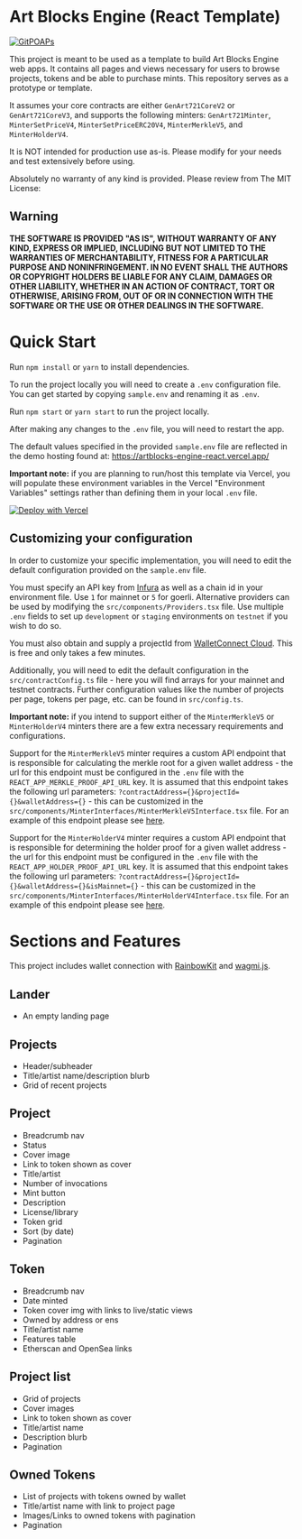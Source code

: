 # Art Blocks Engine (React Template)
[![GitPOAPs](https://public-api.gitpoap.io/v1/repo/ArtBlocks/artblocks-engine-react/badge)](https://www.gitpoap.io/gh/ArtBlocks/artblocks-engine-react)

This project is meant to be used as a template to build Art Blocks Engine web apps. It contains all pages and views
necessary for users to browse projects, tokens and be able to purchase mints. This repository serves as a prototype or
template.

It assumes your core contracts are either `GenArt721CoreV2` or `GenArt721CoreV3`, and supports the following minters:
`GenArt721Minter`, `MinterSetPriceV4`, `MinterSetPriceERC20V4`, `MinterMerkleV5`, and `MinterHolderV4`.

It is NOT intended for production use as-is. Please modify for your needs and test extensively before using.

Absolutely no warranty of any kind is provided. Please review from The MIT License:

## Warning

**THE SOFTWARE IS PROVIDED "AS IS", WITHOUT WARRANTY OF ANY KIND, EXPRESS OR
IMPLIED, INCLUDING BUT NOT LIMITED TO THE WARRANTIES OF MERCHANTABILITY,
FITNESS FOR A PARTICULAR PURPOSE AND NONINFRINGEMENT. IN NO EVENT SHALL THE
AUTHORS OR COPYRIGHT HOLDERS BE LIABLE FOR ANY CLAIM, DAMAGES OR OTHER
LIABILITY, WHETHER IN AN ACTION OF CONTRACT, TORT OR OTHERWISE, ARISING FROM,
OUT OF OR IN CONNECTION WITH THE SOFTWARE OR THE USE OR OTHER DEALINGS IN THE
SOFTWARE.**

# Quick Start

Run `npm install` or `yarn` to install dependencies.

To run the project locally you will need to create a `.env` configuration file. You can get started by copying
`sample.env` and renaming it as `.env`.

Run `npm start` or `yarn start` to run the project locally.

After making any changes to the `.env` file, you will need to restart the app.

The default values specified in the provided `sample.env` file are reflected in the demo hosting found at:
https://artblocks-engine-react.vercel.app/

**Important note:** if you are planning to run/host this template via Vercel, you will populate these environment
variables in the Vercel "Environment Variables" settings rather than defining them in your local `.env` file.

[![Deploy with Vercel](https://vercel.com/button)](https://vercel.com/new/clone?repository-url=https%3A%2F%2Fgithub.com%2FArtBlocks%2Fartblocks-engine-react&env=REACT_APP_EXPECTED_CHAIN_ID,REACT_APP_GRAPHQL_URL,REACT_APP_INFURA_KEY&envDescription=Required%20environment%20variables%20for%20deployment&envLink=https%3A%2F%2Fgithub.com%2FArtBlocks%2Fartblocks-engine-react%2Fblob%2Fmain%2Fsample.env)

## Customizing your configuration

In order to customize your specific implementation, you will need to edit the default configuration provided on the
`sample.env` file.

You must specify an API key from [Infura](https://www.infura.io/) as well as a chain id in your environment file. Use
`1` for mainnet or `5` for goerli. Alternative providers can be used by modifying the `src/components/Providers.tsx`
file. Use multiple `.env` fields to set up `development` or `staging` environments on `testnet` if you wish to do so.

You must also obtain and supply a projectId from [WalletConnect Cloud](https://cloud.walletconnect.com/). This is free 
and only takes a few minutes.

Additionally, you will need to edit the default configuration in the `src/contractConfig.ts` file -
here you will find arrays for your mainnet and testnet contracts. Further configuration values like the number of
projects per page, tokens per page, etc. can be found in `src/config.ts`.

**Important note:** if you intend to support either of the `MinterMerkleV5` or `MinterHolderV4` minters there are a few
extra necessary requirements and configurations.

Support for the `MinterMerkleV5` minter requires a custom API endpoint that is responsible for calculating the merkle
root for a given wallet address - the url for this endpoint must be configured in the `.env` file with the
`REACT_APP_MERKLE_PROOF_API_URL` key. It is assumed that this endpoint takes the following url parameters:
`?contractAddress={}&projectId={}&walletAddress={}` - this can be customized in the
`src/components/MinterInterfaces/MinterMerkleV5Interface.tsx` file. For an example of this endpoint please see
[here](https://github.com/plottables/media/blob/main/pages/api/getMerkleProof.tsx).

Support for the `MinterHolderV4` minter requires a custom API endpoint that is responsible for determining the holder
proof for a given wallet address - the url for this endpoint must be configured in the `.env` file with the
`REACT_APP_HOLDER_PROOF_API_URL` key. It is assumed that this endpoint takes the following url parameters:
`?contractAddress={}&projectId={}&walletAddress={}&isMainnet={}` - this can be customized in the
`src/components/MinterInterfaces/MinterHolderV4Interface.tsx` file. For an example of this endpoint please see
[here](https://github.com/plottables/media/blob/main/pages/api/getHolderProof.tsx).

# Sections and Features

This project includes wallet connection with [RainbowKit](https://www.rainbowkit.com/) and
[wagmi.js](https://wagmi.sh/).

## Lander
- An empty landing page

## Projects
- Header/subheader
- Title/artist name/description blurb
- Grid of recent projects

## Project
- Breadcrumb nav
- Status
- Cover image
- Link to token shown as cover
- Title/artist
- Number of invocations
- Mint button
- Description
- License/library
- Token grid
- Sort (by date)
- Pagination

## Token
- Breadcrumb nav
- Date minted
- Token cover img with links to live/static views
- Owned by address or ens
- Title/artist name
- Features table
- Etherscan and OpenSea links

## Project list
- Grid of projects
- Cover images
- Link to token shown as cover
- Title/artist name
- Description blurb
- Pagination

## Owned Tokens
- List of projects with tokens owned by wallet
- Title/artist name with link to project page
- Images/Links to owned tokens with pagination
- Pagination
